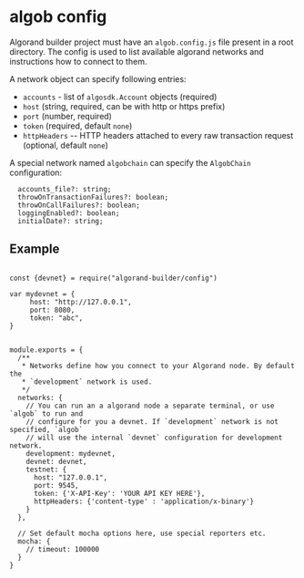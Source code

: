 # algob config

Algorand builder project must have an `algob.config.js` file present in a root directory.
The config is used to list available algorand networks and instructions how to connect to them.

A network object can specify following entries:

+ `accounts` - list of `algosdk.Account` objects (required)
+ `host` (string, required, can be with http or https prefix)
+ `port` (number, required)
+ `token` (required, default `none`)
+ `httpHeaders` -- HTTP headers attached to every raw transaction request (optional, default `none`)

A special network named `algobchain` can specify the `AlgobChain` configuration:

```
  accounts_file?: string;
  throwOnTransactionFailures?: boolean;
  throwOnCallFailures?: boolean;
  loggingEnabled?: boolean;
  initialDate?: string;
```



## Example

```

const {devnet} = require("algorand-builder/config")

var mydevnet = {
     host: "http://127.0.0.1",
     port: 8080,
     token: "abc",
}


module.exports = {
  /**
   * Networks define how you connect to your Algorand node. By default the
   * `development` network is used.
   */
  networks: {
    // You can run an a algorand node a separate terminal, or use `algob` to run and
    // configure for you a devnet. If `development` network is not specified, `algob`
    // will use the internal `devnet` configuration for development network.
    development: mydevnet,
    devnet: devnet,
    testnet: {
      host: "127.0.0.1",
      port: 9545,
      token: {'X-API-Key': 'YOUR API KEY HERE'},
      httpHeaders: {'content-type' : 'application/x-binary'}
    }
  },

  // Set default mocha options here, use special reporters etc.
  mocha: {
    // timeout: 100000
  }
}
```

